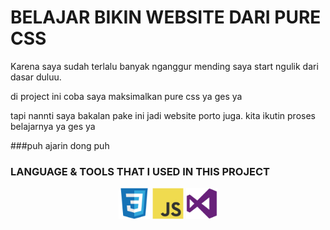 # BELAJAR BIKIN WEBSITE DARI PURE CSS

Karena saya sudah terlalu banyak nganggur mending saya start ngulik dari dasar duluu.

di project ini coba saya maksimalkan pure css ya ges ya

tapi nannti saya bakalan pake ini jadi website porto juga. kita ikutin proses belajarnya ya ges ya



###puh ajarin dong puh



### LANGUAGE & TOOLS THAT I USED IN THIS PROJECT

<p align="center">
  <img src="https://github.com/devicons/devicon/blob/master/icons/css3/css3-original.svg" alt="CSS" width="50" height="50"/> 
  <img src="https://github.com/devicons/devicon/blob/master/icons/javascript/javascript-original.svg" alt="JavaScript" width="50" height="50"/>
  <img src="https://github.com/devicons/devicon/blob/master/icons/visualstudio/visualstudio-plain.svg" alt="VisualStudio" width="50" height="50"/> 
</p>
